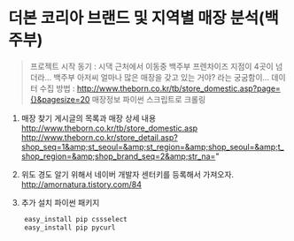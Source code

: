 # 더본 코리아 브랜드 및 지역별 매장 분석(백주부)

> 프로젝트 시작 동기 : 시댁 근처에서 이동중 백주부 프렌차이즈 지점이 4곳이 넘더라… 백주부 아저씨 얼마나 많은 매장을 갖고 있는 거야? 라는 궁굼함이...
> 데이터 수집 방법 : http://www.theborn.co.kr/tb/store_domestic.asp?page={}&pagesize=20 매장정보 파이썬 스크립트로 크롤링

1. 매장 찾기 게시글의 목록과 매장 상세 내용
http://www.theborn.co.kr/tb/store_domestic.asp
http://www.theborn.co.kr/store_detail.asp?shop_seq=1&amp;st_seoul=&amp;st_region=&amp;shop_seoul=&amp;t_shop_region=&amp;shop_brand_seq=2&amp;str_na="

2. 위도 경도 알기 위해서 네이버 개발자 센터키를 등록해서 가져오자.
http://amornatura.tistory.com/84

3. 추가 설치 파이썬 패키지 
```bash
	easy_install pip cssselect
	easy_install pip pycurl
```

